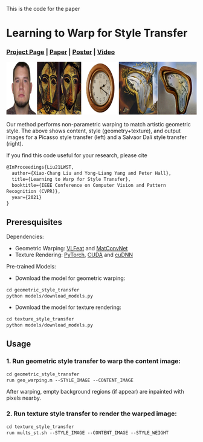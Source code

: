 This is the code for the paper

# Learning to Warp for Style Transfer

### [Project Page](https://github.com/xch-liu/learning-warp-st) | [Paper](https://github.com/xch-liu/learning-warp-st) | [Poster](https://github.com/xch-liu/learning-warp-st) | [Video](https://github.com/xch-liu/learning-warp-st)

<p align='center'>
  <img src='images/teaser.jpg' height="140px">
</ p>
  
  Our method performs non-parametric warping to match artistic geometric style. The above shows content, style (geometry+texture), and output images for a Picasso style transfer (left) and a Salvaor Dali style transfer (right).

If you find this code useful for your research, please cite
```
@InProceedings{Liu21LWST, 
  author={Xiao-Chang Liu and Yong-Liang Yang and Peter Hall},
  title={Learning to Warp for Style Transfer},
  booktitle={IEEE Conference on Computer Vision and Pattern Recognition (CVPR)},
  year={2021}
}
```

## Preresquisites

Dependencies:
* Geometric Warping: [VLFeat](http://www.vlfeat.org/) and [MatConvNet](http://www.vlfeat.org/matconvnet/)
* Texture Rendering: [PyTorch](http://pytorch.org/), [CUDA](https://developer.nvidia.com/cuda-downloads) and [cuDNN](https://developer.nvidia.com/cudnn)

Pre-trained Models:
* Download the model for geometric warping:
 ```
 cd geometric_style_transfer
 python models/download_models.py
 ```
* Download the model for texture rendering:
 ```
 cd texture_style_transfer
 python models/download_models.py
 ```

## Usage

### 1. Run geometric style transfer to warp the content image:
```
cd geometric_style_transfer
run geo_warping.m --STYLE_IMAGE --CONTENT_IMAGE
```

After warping, empty background regions (if appear) are inpainted with pixels nearby.

### 2. Run texture style transfer to render the warped image:
```
cd texture_style_transfer
run mults_st.sh --STYLE_IMAGE --CONTENT_IMAGE --STYLE_WEIGHT
```

